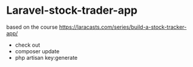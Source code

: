 # Laravel-stock-trader-app

based on the course https://laracasts.com/series/build-a-stock-tracker-app/


- check out
- composer update
- php artisan key:generate
